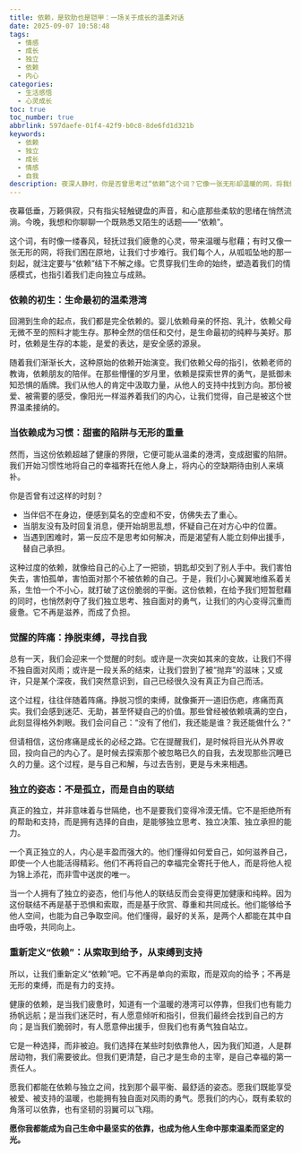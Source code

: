 ```yaml
---
title: 依赖，是软肋也是铠甲：一场关于成长的温柔对话
date: 2025-09-07 10:58:48
tags:
  - 情感
  - 成长
  - 独立
  - 依赖
  - 内心
categories:
  - 生活感悟
  - 心灵成长
toc: true
toc_number: true
abbrlink: 597daefe-01f4-42f9-b0c8-8de6fd1d321b
keywords:
  - 依赖
  - 独立
  - 成长
  - 情感
  - 自我
description: 夜深人静时，你是否曾思考过“依赖”这个词？它像一张无形却温暖的网，将我们与世界温柔相连，也可能成为束缚我们展翅高飞的无形枷锁。从呱呱坠地到独自前行，我们都在依赖与独立之间摇摆、探索。今天，让我们一起走进内心深处，用最真挚的笔触，重新审视这份复杂而又深刻的情感，找到那份既能温柔依靠，又能勇敢飞翔的力量。
---
```


夜幕低垂，万籁俱寂，只有指尖轻触键盘的声音，和心底那些柔软的思绪在悄然流淌。今晚，我想和你聊聊一个既熟悉又陌生的话题——“依赖”。

这个词，有时像一缕春风，轻抚过我们疲惫的心灵，带来温暖与慰藉；有时又像一张无形的网，将我们困在原地，让我们寸步难行。我们每个人，从呱呱坠地的那一刻起，就注定要与“依赖”结下不解之缘。它贯穿我们生命的始终，塑造着我们的情感模式，也指引着我们走向独立与成熟。

### 依赖的初生：生命最初的温柔港湾

回溯到生命的起点，我们都是完全依赖的。婴儿依赖母亲的怀抱、乳汁，依赖父母无微不至的照料才能生存。那种全然的信任和交付，是生命最初的纯粹与美好。那时，依赖是生存的本能，是爱的表达，是安全感的源泉。

随着我们渐渐长大，这种原始的依赖开始演变。我们依赖父母的指引，依赖老师的教诲，依赖朋友的陪伴。在那些懵懂的岁月里，依赖是探索世界的勇气，是抵御未知恐惧的盾牌。我们从他人的肯定中汲取力量，从他人的支持中找到方向。那份被爱、被需要的感受，像阳光一样滋养着我们的内心，让我们觉得，自己是被这个世界温柔接纳的。

### 当依赖成为习惯：甜蜜的陷阱与无形的重量

然而，当这份依赖超越了健康的界限，它便可能从温柔的港湾，变成甜蜜的陷阱。我们开始习惯性地将自己的幸福寄托在他人身上，将内心的空缺期待由别人来填补。

你是否曾有过这样的时刻？
*   当伴侣不在身边，便感到莫名的空虚和不安，仿佛失去了重心。
*   当朋友没有及时回复消息，便开始胡思乱想，怀疑自己在对方心中的位置。
*   当遇到困难时，第一反应不是思考如何解决，而是渴望有人能立刻伸出援手，替自己承担。

这种过度的依赖，就像给自己的心上了一把锁，钥匙却交到了别人手中。我们害怕失去，害怕孤单，害怕面对那个不被依赖的自己。于是，我们小心翼翼地维系着关系，生怕一个不小心，就打破了这份脆弱的平衡。这份依赖，在给予我们短暂慰藉的同时，也悄然剥夺了我们独立思考、独自面对的勇气，让我们的内心变得沉重而疲惫。它不再是滋养，而成了负担。

### 觉醒的阵痛：挣脱束缚，寻找自我

总有一天，我们会迎来一个觉醒的时刻。或许是一次突如其来的变故，让我们不得不独自面对风雨；或许是一段关系的结束，让我们尝到了被“抛弃”的滋味；又或许，只是某个深夜，我们突然意识到，自己已经很久没有真正为自己而活。

这个过程，往往伴随着阵痛。挣脱习惯的束缚，就像撕开一道旧伤疤，疼痛而真实。我们会感到迷茫、无助，甚至怀疑自己的价值。那些曾经被依赖填满的空白，此刻显得格外刺眼。我们会问自己：“没有了他们，我还能是谁？我还能做什么？”

但请相信，这份疼痛是成长的必经之路。它在提醒我们，是时候将目光从外界收回，投向自己的内心了。是时候去探索那个被忽略已久的自我，去发现那些沉睡已久的力量。这个过程，是与自己和解，与过去告别，更是与未来相遇。

### 独立的姿态：不是孤立，而是自由的联结

真正的独立，并非意味着与世隔绝，也不是要我们变得冷漠无情。它不是拒绝所有的帮助和支持，而是拥有选择的自由，是能够独立思考、独立决策、独立承担的能力。

一个真正独立的人，内心是丰盈而强大的。他们懂得如何爱自己，如何滋养自己，即使一个人也能活得精彩。他们不再将自己的幸福完全寄托于他人，而是将他人视为锦上添花，而非雪中送炭的唯一。

当一个人拥有了独立的姿态，他们与他人的联结反而会变得更加健康和纯粹。因为这份联结不再是基于恐惧和索取，而是基于欣赏、尊重和共同成长。他们能够给予他人空间，也能为自己争取空间。他们懂得，最好的关系，是两个人都能在其中自由呼吸，共同向上。

### 重新定义“依赖”：从索取到给予，从束缚到支持

所以，让我们重新定义“依赖”吧。它不再是单向的索取，而是双向的给予；不再是无形的束缚，而是有力的支持。

健康的依赖，是当我们疲惫时，知道有一个温暖的港湾可以停靠，但我们也有能力扬帆远航；是当我们迷茫时，有人愿意倾听和指引，但我们最终会找到自己的方向；是当我们脆弱时，有人愿意伸出援手，但我们也有勇气独自站立。

它是一种选择，而非被迫。我们选择在某些时刻依靠他人，因为我们知道，人是群居动物，我们需要彼此。但我们更清楚，自己才是生命的主宰，是自己幸福的第一责任人。

愿我们都能在依赖与独立之间，找到那个最平衡、最舒适的姿态。愿我们既能享受被爱、被支持的温暖，也能拥有独自面对风雨的勇气。愿我们的内心，既有柔软的角落可以依靠，也有坚韧的羽翼可以飞翔。

**愿你我都能成为自己生命中最坚实的依靠，也成为他人生命中那束温柔而坚定的光。**